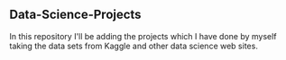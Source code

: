 ## Data-Science-Projects ##
In this repository I'll be adding the projects which I have done by myself taking the data sets from Kaggle and other data science web sites.           
 
